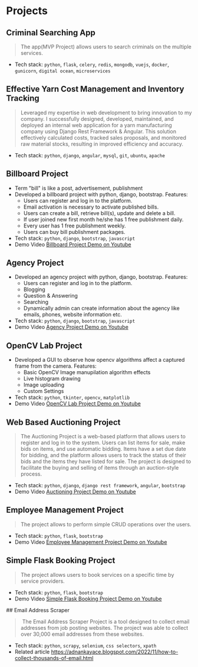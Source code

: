 # Projects

## Criminal Searching App
> The app(MVP Project) allows users to search criminals on the multiple services.

- Tech stack: `python`, `flask`, `celery`, `redis`, `mongodb`, `vuejs`, `docker`, `gunicorn`, `digital ocean`, `microservices`

## Effective Yarn Cost Management and Inventory Tracking
> Leveraged my expertise in web development to bring innovation to my company. I successfully designed, developed, maintained, and deployed an internal web application for a yarn manufacturing company using Django Rest Framework & Angular. This solution effectively calculated costs, tracked sales proposals, and monitored raw material stocks, resulting in improved efficiency and accuracy.

- Tech stack: `python`, `django`, `angular`, `mysql`, `git`, `ubuntu`, `apache`

## Billboard Project
- Term "bill" is like a post, advertisement, publishment
- Developed a billboard project with python, django, bootstrap. Features:
    - Users can register and log in to the platform.
    - Email activation is necessary to activate published bills.
    - Users can create a bill, retrieve bill(s), update and delete a bill.
    - If user joined new first month he/she has 1 free publishment daily.
    - Every user has 1 free publishment weekly.
    - Users can buy bill publishment packages.
- Tech stack: `python`, `django`, `bootstrap`, `javascript`
- Demo Video <a target="_blank" href="https://www.youtube.com/watch?v=SQtZmwpVFVs">Billboard Project Demo on Youtube</a>

## Agency Project
- Developed an agency project with python, django, bootstrap. Features:
    - Users can register and log in to the platform.
    - Blogging
    - Question & Answering
    - Searching
    - Dynamically admin can create information about the agency like emails, phones, website information etc.
- Tech stack: `python`, `django`, `bootstrap`, `javascript`
- Demo Video <a target="_blank" href="https://www.youtube.com/watch?v=nEFGCNF6uYQ">Agency Project Demo on Youtube</a>

## OpenCV Lab Project
- Developed a GUI to observe how opencv algorithms affect a captured frame from the camera. Features:
    - Basic OpenCV Image manupilation algorithm effects
    - Live histogram drawing
    - Image uploading
    - Custom Settings
- Tech stack: `python`, `tkinter`, `opencv`, `matplotlib`
- Demo Video <a target="_blank" href="https://www.youtube.com/watch?v=mX_MMF-Bq_M">OpenCV Lab Project Demo on Youtube</a>

## Web Based Auctioning Project
> The Auctioning Project is a web-based platform that allows users to register and log in to the system. Users can list items for sale, make bids on items, and use automatic bidding. Items have a set due date for bidding, and the platform allows users to track the status of their bids and the items they have listed for sale. The project is designed to facilitate the buying and selling of items through an auction-style process.

- Tech stack: `python`, `django`, `django rest framework`, `angular`, `bootstrap`
- Demo Video <a target="_blank" href="https://www.youtube.com/watch?v=iOBsz47VORw">Auctioning Project Demo on Youtube</a>

## Employee Management Project
> The project allows to perform simple CRUD operations over the users.

- Tech stack: `python`, `flask`, `bootstrap`
- Demo Video <a target="_blank" href="https://www.youtube.com/watch?v=sOU_hzglmUs">Employee Management Project Demo on Youtube</a>

## Simple Flask Booking Project
> The project allows users to book services on a specific time by service providers.

- Tech stack: `python`, `flask`, `bootstrap`
- Demo Video <a target="_blank" href="https://youtu.be/dzbu6Vfswpg">Simple Flask Booking Project Demo on Youtube</a>

## Email Address Scraper
> The Email Address Scraper Project is a tool designed to collect email addresses from job posting websites. The project was able to collect over 30,000 email addresses from these websites.

- Tech stack: `python`, `scrapy`, `selenium`, `css selectors`, `xpath`
- Related article https://adnankayace.blogspot.com/2022/11/how-to-collect-thousands-of-email.html







